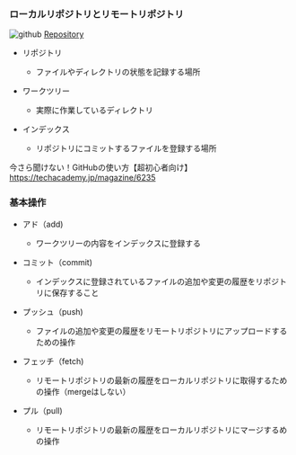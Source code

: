 ### ローカルリポジトリとリモートリポジトリ
![github][image]
[Repository][image]

- リポジトリ
    - ファイルやディレクトリの状態を記録する場所

- ワークツリー
    - 実際に作業しているディレクトリ

- インデックス
    - リポジトリにコミットするファイルを登録する場所

[image]:
https://techacademy-magazine-cdn.techacademy.jp/wp-content/uploads/2015/10/git_repository_figure.png
今さら聞けない！GitHubの使い方【超初心者向け】
https://techacademy.jp/magazine/6235

### 基本操作

- アド（add)
    - ワークツリーの内容をインデックスに登録する

- コミット（commit)
    - インデックスに登録されているファイルの追加や変更の履歴をリポジトリに保存すること

- プッシュ（push)
    - ファイルの追加や変更の履歴をリモートリポジトリにアップロードするための操作

- フェッチ（fetch)
    - リモートリポジトリの最新の履歴をローカルリポジトリに取得するための操作（mergeはしない）

- プル（pull)
    - リモートリポジトリの最新の履歴をローカルリポジトリにマージするめの操作
